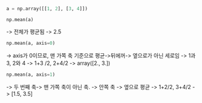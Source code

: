 

```python
a = np.array([[1, 2], [3, 4]])
```

```
np.mean(a)
```
-> 전체가 평균됨 
-> 2.5


```python
np.mean(a, axis=0)
```
-> axis가 0이므로, 맨 가쪽 축 기준으로 평균->뒤에꺼-> 옆으로가 아닌 세로임 -> 1과 3, 2와 4
-> 1+3 /2, 2+4/2
-> array([2., 3.])

```python
np.mean(a, axis=1)
```
-> 두 번째 축-> 맨 가쪽 축이 아닌 축. -> 안쪽 축 -> 옆으로 평균
-> 1+2/2, 3+4/2 
-> [1.5, 3.5] 


